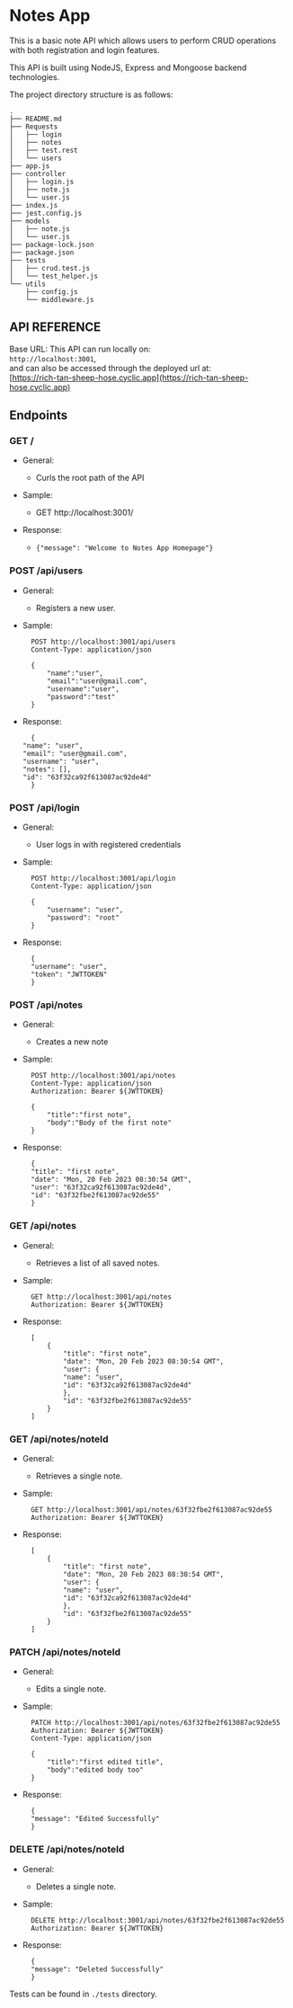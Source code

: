 # Notes App

This is a basic note API which allows users to perform CRUD operations with both registration and login features.

This API is built using NodeJS, Express and Mongoose backend technologies.

The project directory structure is as follows:

```
.
├── README.md
├── Requests
│   ├── login
│   ├── notes
│   ├── test.rest
│   └── users
├── app.js
├── controller
│   ├── login.js
│   ├── note.js
│   └── user.js
├── index.js
├── jest.config.js
├── models
│   ├── note.js
│   └── user.js
├── package-lock.json
├── package.json
├── tests
│   ├── crud.test.js
│   └── test_helper.js
└── utils
    ├── config.js
    └── middleware.js
```

## API REFERENCE

Base URL: This API can run locally on:  
 `http://localhost:3001`,  
and can also be accessed through the deployed url at:  
[https://rich-tan-sheep-hose.cyclic.app](https://rich-tan-sheep-hose.cyclic.app)

## Endpoints

### GET /

- General:

  - Curls the root path of the API

- Sample:

  - GET http://localhost:3001/

- Response:
  - `{"message": "Welcome to Notes App Homepage"}`

### POST /api/users

- General:

  - Registers a new user.

- Sample:

  ```
    POST http://localhost:3001/api/users
    Content-Type: application/json

    {
        "name":"user",
        "email":"user@gmail.com",
        "username":"user",
        "password":"test"
    }

  ```

- Response:
  ```
    {
  "name": "user",
  "email": "user@gmail.com",
  "username": "user",
  "notes": [],
  "id": "63f32ca92f613087ac92de4d"
    }
  ```

### POST /api/login

- General:

  - User logs in with registered credentials

- Sample:

  ```
    POST http://localhost:3001/api/login
    Content-Type: application/json

    {
        "username": "user",
        "password": "root"
    }

  ```

- Response:
  ```
    {
    "username": "user",
    "token": "JWTTOKEN"
    }
  ```

### POST /api/notes

- General:

  - Creates a new note

- Sample:

  ```
    POST http://localhost:3001/api/notes
    Content-Type: application/json
    Authorization: Bearer ${JWTTOKEN}

    {
        "title":"first note",
        "body":"Body of the first note"
    }

  ```

- Response:
  ```
    {
    "title": "first note",
    "date": "Mon, 20 Feb 2023 08:30:54 GMT",
    "user": "63f32ca92f613087ac92de4d",
    "id": "63f32fbe2f613087ac92de55"
    }
  ```

### GET /api/notes

- General:

  - Retrieves a list of all saved notes.

- Sample:

  ```
    GET http://localhost:3001/api/notes
    Authorization: Bearer ${JWTTOKEN}
  ```

- Response:
  ```
    [
        {
            "title": "first note",
            "date": "Mon, 20 Feb 2023 08:30:54 GMT",
            "user": {
            "name": "user",
            "id": "63f32ca92f613087ac92de4d"
            },
            "id": "63f32fbe2f613087ac92de55"
        }
    ]
  ```

### GET /api/notes/noteId

- General:

  - Retrieves a single note.

- Sample:

  ```
    GET http://localhost:3001/api/notes/63f32fbe2f613087ac92de55
    Authorization: Bearer ${JWTTOKEN}
  ```

- Response:
  ```
    [
        {
            "title": "first note",
            "date": "Mon, 20 Feb 2023 08:30:54 GMT",
            "user": {
            "name": "user",
            "id": "63f32ca92f613087ac92de4d"
            },
            "id": "63f32fbe2f613087ac92de55"
        }
    ]
  ```

### PATCH /api/notes/noteId

- General:

  - Edits a single note.

- Sample:

  ```
    PATCH http://localhost:3001/api/notes/63f32fbe2f613087ac92de55
    Authorization: Bearer ${JWTTOKEN}
    Content-Type: application/json

    {
        "title":"first edited title",
        "body":"edited body too"
    }
  ```

- Response:
  ```
    {
    "message": "Edited Successfully"
    }
  ```

### DELETE /api/notes/noteId

- General:

  - Deletes a single note.

- Sample:

  ```
    DELETE http://localhost:3001/api/notes/63f32fbe2f613087ac92de55
    Authorization: Bearer ${JWTTOKEN}
  ```

- Response:
  ```
    {
    "message": "Deleted Successfully"
    }
  ```

Tests can be found in `./tests` directory.
